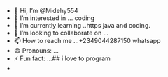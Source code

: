 - 👋 Hi, I’m @Midehy554
- 👀 I’m interested in ... coding
- 🌱 I’m currently learning ..https java and coding.
- 💞️ I’m looking to collaborate on ...
- 📫 How to reach me ...+2349044287150 whatsapp
- 😄 Pronouns: ...
- ⚡ Fun fact: ...## i love to program
- 

<!---
Midehy554/Midehy554 is a ✨ special ✨ repository because its `README.md` (this file) appears on your GitHub profile.
You can click the Preview link to take a look at your changes.
--->
